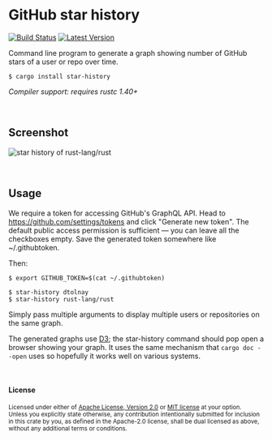 GitHub star history
===================

[![Build Status](https://api.travis-ci.com/dtolnay/star-history.svg?branch=master)](https://travis-ci.com/dtolnay/star-history)
[![Latest Version](https://img.shields.io/crates/v/star-history.svg)](https://crates.io/crates/star-history)

Command line program to generate a graph showing number of GitHub stars of a
user or repo over time.

```console
$ cargo install star-history
```

*Compiler support: requires rustc 1.40+*

<br>

## Screenshot

![star history of rust-lang/rust](https://user-images.githubusercontent.com/1940490/72231437-3761ff80-3570-11ea-8658-6a269feb3a21.png)

<br>

## Usage

We require a token for accessing GitHub's GraphQL API. Head to
https://github.com/settings/tokens and click "Generate new token". The default
public access permission is sufficient &mdash; you can leave all the checkboxes
empty. Save the generated token somewhere like ~/.githubtoken.

Then:

```console
$ export GITHUB_TOKEN=$(cat ~/.githubtoken)

$ star-history dtolnay
$ star-history rust-lang/rust
```

Simply pass multiple arguments to display multiple users or repositories on the
same graph.

The generated graphs use [D3](https://d3js.org/); the star-history command
should pop open a browser showing your graph. It uses the same mechanism that
`cargo doc --open` uses so hopefully it works well on various systems.

<br>

#### License

<sup>
Licensed under either of <a href="LICENSE-APACHE">Apache License, Version
2.0</a> or <a href="LICENSE-MIT">MIT license</a> at your option.
</sup>

<br>

<sub>
Unless you explicitly state otherwise, any contribution intentionally submitted
for inclusion in this crate by you, as defined in the Apache-2.0 license, shall
be dual licensed as above, without any additional terms or conditions.
</sub>
